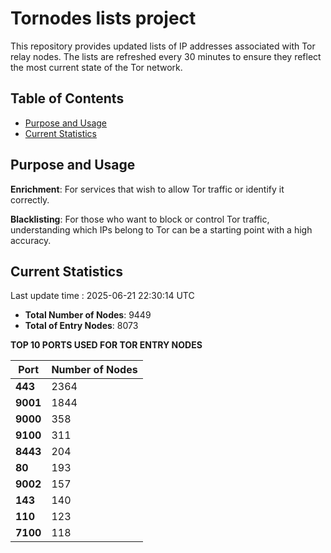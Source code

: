 # Tornodes lists project

This repository provides updated lists of IP addresses associated with Tor relay nodes. The lists are refreshed every 30 minutes to ensure they reflect the most current state of the Tor network.

## Table of Contents

- [Purpose and Usage](#purpose-and-usage)
- [Current Statistics](#current-statistics)


## Purpose and Usage

**Enrichment**: For services that wish to allow Tor traffic or identify it correctly.

**Blacklisting**: For those who want to block or control Tor traffic, understanding which IPs belong to Tor can be a starting point with a high accuracy.

## Current Statistics

Last update time : 2025-06-21 22:30:14 UTC

- **Total Number of Nodes**: 9449
- **Total of Entry Nodes**: 8073

**TOP 10 PORTS USED FOR TOR ENTRY NODES**

| **Port** | **Number of Nodes** |
|------|-----------------|
| **443**   | 2364  |
| **9001**   | 1844  |
| **9000**   | 358  |
| **9100**   | 311  |
| **8443**   | 204  |
| **80**   | 193  |
| **9002**   | 157  |
| **143**   | 140  |
| **110**   | 123  |
| **7100**   | 118  |

